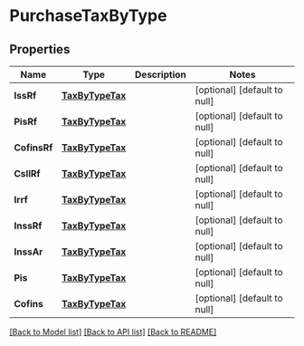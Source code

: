 # PurchaseTaxByType

## Properties
Name | Type | Description | Notes
------------ | ------------- | ------------- | -------------
**IssRf** | [**TaxByTypeTax**](TaxByTypeTax.md) |  | [optional] [default to null]
**PisRf** | [**TaxByTypeTax**](TaxByTypeTax.md) |  | [optional] [default to null]
**CofinsRf** | [**TaxByTypeTax**](TaxByTypeTax.md) |  | [optional] [default to null]
**CsllRf** | [**TaxByTypeTax**](TaxByTypeTax.md) |  | [optional] [default to null]
**Irrf** | [**TaxByTypeTax**](TaxByTypeTax.md) |  | [optional] [default to null]
**InssRf** | [**TaxByTypeTax**](TaxByTypeTax.md) |  | [optional] [default to null]
**InssAr** | [**TaxByTypeTax**](TaxByTypeTax.md) |  | [optional] [default to null]
**Pis** | [**TaxByTypeTax**](TaxByTypeTax.md) |  | [optional] [default to null]
**Cofins** | [**TaxByTypeTax**](TaxByTypeTax.md) |  | [optional] [default to null]

[[Back to Model list]](../README.md#documentation-for-models) [[Back to API list]](../README.md#documentation-for-api-endpoints) [[Back to README]](../README.md)


